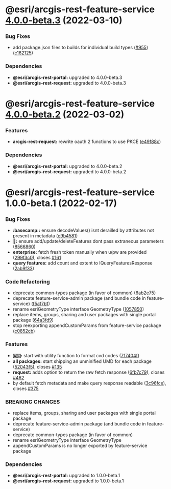 # @esri/arcgis-rest-feature-service [4.0.0-beta.3](https://github.com/Esri/arcgis-rest-js/compare/@esri/arcgis-rest-feature-service@4.0.0-beta.2...@esri/arcgis-rest-feature-service@4.0.0-beta.3) (2022-03-10)


### Bug Fixes

* add package.json files to builds for individual build types ([#955](https://github.com/Esri/arcgis-rest-js/issues/955)) ([c162125](https://github.com/Esri/arcgis-rest-js/commit/c16212594f0b914425548be5d61d7435d54a2718))





### Dependencies

* **@esri/arcgis-rest-portal:** upgraded to 4.0.0-beta.3
* **@esri/arcgis-rest-request:** upgraded to 4.0.0-beta.3

# @esri/arcgis-rest-feature-service [4.0.0-beta.2](https://github.com/Esri/arcgis-rest-js/compare/@esri/arcgis-rest-feature-service@4.0.0-beta.1...@esri/arcgis-rest-feature-service@4.0.0-beta.2) (2022-03-02)


### Features

* **arcgis-rest-request:** rewrite oauth 2 functions to use PKCE ([e49f88c](https://github.com/Esri/arcgis-rest-js/commit/e49f88c700694aed472733527124c4d0d54e45d6))





### Dependencies

* **@esri/arcgis-rest-portal:** upgraded to 4.0.0-beta.2
* **@esri/arcgis-rest-request:** upgraded to 4.0.0-beta.2

# @esri/arcgis-rest-feature-service 1.0.0-beta.1 (2022-02-17)


### Bug Fixes

* **:basecamp::** ensure decodeValues() isnt derailled by attributes not present in metadata ([e9b4581](https://github.com/Esri/arcgis-rest-js/commit/e9b4581fe803757d146fb1b63a5fa51d74a3b8a9))
* **:bathtub::** ensure add/update/deleteFeatures dont pass extraneous parameters ([8566860](https://github.com/Esri/arcgis-rest-js/commit/8566860554beb32e87c4b9b28b40138b7ac70b80))
* **enterprise:** fetch fresh token manually when u/pw are provided ([299f3c0](https://github.com/Esri/arcgis-rest-js/commit/299f3c0da043b74113310cba9a3e9a0f77afa921)), closes [#161](https://github.com/Esri/arcgis-rest-js/issues/161)
* **query features:** add count and extent to IQueryFeaturesResponse ([2ab9f33](https://github.com/Esri/arcgis-rest-js/commit/2ab9f339f746e79beb06301e2c5e967d8c5135a2))


### Code Refactoring

* deprecate common-types package (in favor of common) ([6ab2e75](https://github.com/Esri/arcgis-rest-js/commit/6ab2e75a3b57ce77391da7f2a16ab57a3e781000))
* deprecate feature-service-admin package (and bundle code in feature-service) ([f5a17b1](https://github.com/Esri/arcgis-rest-js/commit/f5a17b1c93e1e5d2efd62c957bba0203088aa57a))
* rename esriGeometryType interface GeometryType ([1057850](https://github.com/Esri/arcgis-rest-js/commit/1057850012203f38def46568b1cad20ed5568f2b))
* replace items, groups, sharing and user packages with single portal package ([64a3fd9](https://github.com/Esri/arcgis-rest-js/commit/64a3fd9a8a6824d388acb773ca0ffe8900e476f8))
* stop reexporting appendCustomParams from feature-service package ([c0852cb](https://github.com/Esri/arcgis-rest-js/commit/c0852cbe9eb43e0a872498f639a0f3276ad7c5be))


### Features

* **:angola::** start with utility function to format cvd codes ([717404f](https://github.com/Esri/arcgis-rest-js/commit/717404f9827ebe4282fb43ace7df048a6ab679b1))
* **all packages:** start shipping an unminified UMD for each package ([52043f5](https://github.com/Esri/arcgis-rest-js/commit/52043f5b702aca699f62abf8054582286e258ba5)), closes [#135](https://github.com/Esri/arcgis-rest-js/issues/135)
* **request:** adds option to return the raw fetch response ([6fb7c79](https://github.com/Esri/arcgis-rest-js/commit/6fb7c792f4aab585a06bb1178b41a8687eabc419)), closes [#462](https://github.com/Esri/arcgis-rest-js/issues/462)
* by default fetch metadata and make query response readable ([3c96fce](https://github.com/Esri/arcgis-rest-js/commit/3c96fce874f82d0cf56294b7b665cc87980ef5f8)), closes [#375](https://github.com/Esri/arcgis-rest-js/issues/375)


### BREAKING CHANGES

* replace items, groups, sharing and user packages with single portal package
* deprecate feature-service-admin package (and bundle code in feature-service)
* deprecate common-types package (in favor of common)
* rename esriGeometryType interface GeometryType
* appendCustomParams is no longer exported by feature-service package





### Dependencies

* **@esri/arcgis-rest-portal:** upgraded to 1.0.0-beta.1
* **@esri/arcgis-rest-request:** upgraded to 1.0.0-beta.1
